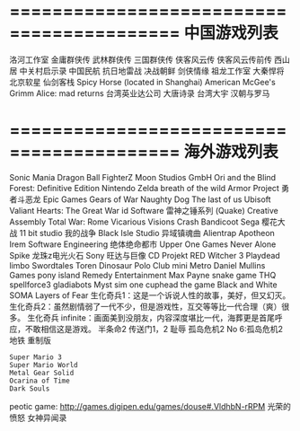 ==========================================
中国游戏列表
==========================================
洛河工作室
	金庸群侠传
	武林群侠传
	三国群侠传
	侠客风云传
	侠客风云传前传
西山居
	中关村启示录
	中国民航
	抗日地雷战
	决战朝鲜
	剑侠情缘
祖龙工作室
	大秦悍将
北京软星
	仙剑客栈
Spicy Horse (located in Shanghai)
	American McGee's Grimm
	Alice: mad returns
台湾英业达公司
	大唐诗录
台湾大宇
	汉朝与罗马


==========================================
海外游戏列表
==========================================
Sonic Mania
Dragon Ball FighterZ
Moon Studios GmbH
	Ori and the Blind Forest: Definitive Edition
Nintendo
	Zelda breath of the wild
Armor Project
	勇者斗恶龙
Epic Games
	Gears of War
Naughty Dog
	The last of us
Ubisoft
	Valiant Hearts: The Great War
id Software
	雷神之锤系列 (Quake)
Creative Assembly
	Total War: Rome
Vicarious Visions
	Crash Bandicoot
Sega
	樱花大战
11 bit studio
	我的战争
Black Isle Studio
	异域镇魂曲
Alientrap
	Apotheon
Irem Software Engineering
	绝体绝命都市
Upper One Games
	Never Alone
Spike
	龙珠z电光火石
Sony
	旺达与巨像
CD Projekt RED
	Witcher 3
Playdead
	limbo
Swordtales
	Toren
Dinosaur Polo Club
	mini Metro
Daniel Mullins Games
	pony island
Remedy Entertainment
	Max Payne
snake game
THQ
	spellforce3
gladiabots
Myst
sim one
cuphead the game
	Black and White
	SOMA
	Layers of Fear
	生化奇兵1：这是一个诉说人性的故事，美好，但又幻灭。
	生化奇兵2：虽然剧情弱了一代不少，但是游戏性，互交等等比一代合理（爽）很多。
	生化奇兵 infinite：画面美到没朋友，内容深度堪比一代，海葬更是首尾呼应，不敢相信这是游戏。
  半条命2
  传送门1，2
  耻辱
  孤岛危机2
  No 6:孤岛危机2
  地铁 重制版


	Super Mario 3
	Super Mario World
	Metal Gear Solid
	Ocarina of Time
	Dark Souls


peotic game: http://games.digipen.edu/games/douse#.VldhbN-rRPM
光荣的愤怒
女神异闻录

